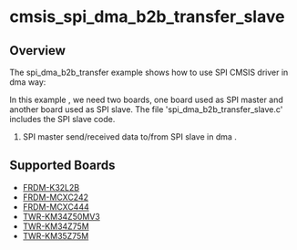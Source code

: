 # cmsis_spi_dma_b2b_transfer_slave

## Overview
The spi_dma_b2b_transfer example shows how to use SPI CMSIS driver in dma way:

In this example , we need two boards, one board used as SPI master and another board used as SPI slave.
The file 'spi_dma_b2b_transfer_slave.c' includes the SPI slave code.

1. SPI master send/received data to/from SPI slave in dma .

## Supported Boards
- [FRDM-K32L2B](../../../../_boards/frdmk32l2b/cmsis_driver_examples/spi/dma_b2b_transfer/slave/example_board_readme.md)
- [FRDM-MCXC242](../../../../_boards/frdmmcxc242/cmsis_driver_examples/spi/dma_b2b_transfer/slave/example_board_readme.md)
- [FRDM-MCXC444](../../../../_boards/frdmmcxc444/cmsis_driver_examples/spi/dma_b2b_transfer/slave/example_board_readme.md)
- [TWR-KM34Z50MV3](../../../../_boards/twrkm34z50mv3/cmsis_driver_examples/spi/dma_b2b_transfer/slave/example_board_readme.md)
- [TWR-KM34Z75M](../../../../_boards/twrkm34z75m/cmsis_driver_examples/spi/dma_b2b_transfer/slave/example_board_readme.md)
- [TWR-KM35Z75M](../../../../_boards/twrkm35z75m/cmsis_driver_examples/spi/dma_b2b_transfer/slave/example_board_readme.md)
